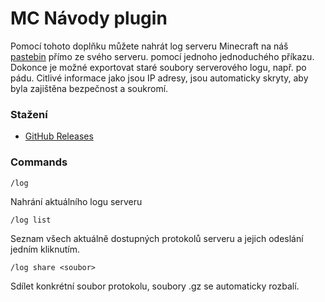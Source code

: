 # MC Návody plugin

Pomocí tohoto doplňku můžete nahrát log serveru Minecraft na náš [pastebin](https://log.mcnavody.eu) přímo ze svého serveru.
pomocí jednoho jednoduchého příkazu. Dokonce je možné exportovat staré soubory serverového logu, např. po pádu. Citlivé informace
jako jsou IP adresy, jsou automaticky skryty, aby byla zajištěna bezpečnost a soukromí.

### Stažení
- [GitHub Releases](https://github.com/fejby/MCNavody-plugin/releases)


### Commands
```
/log
```
Nahrání aktuálního logu serveru

```
/log list
```
Seznam všech aktuálně dostupných protokolů serveru a jejich odeslání jedním kliknutím.
```
/log share <soubor>
```
Sdílet konkrétní soubor protokolu, soubory .gz se automaticky rozbalí.
